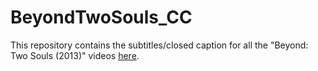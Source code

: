 # BeyondTwoSouls_CC
This repository contains the subtitles/closed caption for all the "Beyond: Two Souls (2013)" videos [here](https://www.youtube.com/playlist?list=PLha4XG7CmcocaxSz_6ZbvHJiCpSVEnW7W).
